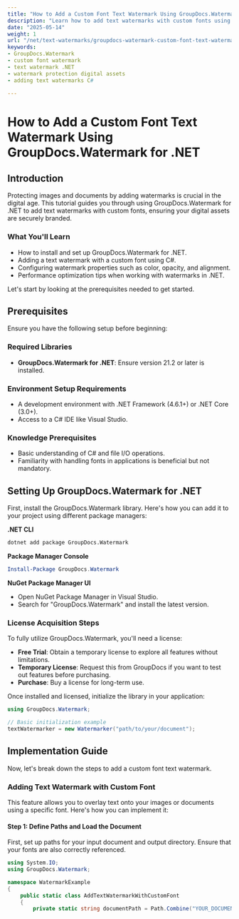 ```yaml
---
title: "How to Add a Custom Font Text Watermark Using GroupDocs.Watermark for .NET"
description: "Learn how to add text watermarks with custom fonts using GroupDocs.Watermark in .NET. Follow our step-by-step guide to protect your digital assets effectively."
date: "2025-05-14"
weight: 1
url: "/net/text-watermarks/groupdocs-watermark-custom-font-text-watermark-net/"
keywords:
- GroupDocs.Watermark
- custom font watermark
- text watermark .NET
- watermark protection digital assets
- adding text watermarks C#

---
```



# How to Add a Custom Font Text Watermark Using GroupDocs.Watermark for .NET

## Introduction

Protecting images and documents by adding watermarks is crucial in the digital age. This tutorial guides you through using GroupDocs.Watermark for .NET to add text watermarks with custom fonts, ensuring your digital assets are securely branded.

### What You'll Learn
- How to install and set up GroupDocs.Watermark for .NET.
- Adding a text watermark with a custom font using C#.
- Configuring watermark properties such as color, opacity, and alignment.
- Performance optimization tips when working with watermarks in .NET.

Let's start by looking at the prerequisites needed to get started.

## Prerequisites

Ensure you have the following setup before beginning:

### Required Libraries
- **GroupDocs.Watermark for .NET**: Ensure version 21.2 or later is installed.

### Environment Setup Requirements
- A development environment with .NET Framework (4.6.1+) or .NET Core (3.0+).
- Access to a C# IDE like Visual Studio.

### Knowledge Prerequisites
- Basic understanding of C# and file I/O operations.
- Familiarity with handling fonts in applications is beneficial but not mandatory.

## Setting Up GroupDocs.Watermark for .NET

First, install the GroupDocs.Watermark library. Here's how you can add it to your project using different package managers:

**.NET CLI**
```bash
dotnet add package GroupDocs.Watermark
```

**Package Manager Console**
```powershell
Install-Package GroupDocs.Watermark
```

**NuGet Package Manager UI**
- Open NuGet Package Manager in Visual Studio.
- Search for "GroupDocs.Watermark" and install the latest version.

### License Acquisition Steps
To fully utilize GroupDocs.Watermark, you'll need a license:
- **Free Trial**: Obtain a temporary license to explore all features without limitations.
- **Temporary License**: Request this from GroupDocs if you want to test out features before purchasing.
- **Purchase**: Buy a license for long-term use.

Once installed and licensed, initialize the library in your application:

```csharp
using GroupDocs.Watermark;

// Basic initialization example
textWatermarker = new Watermarker("path/to/your/document");
```

## Implementation Guide

Now, let's break down the steps to add a custom font text watermark.

### Adding Text Watermark with Custom Font
This feature allows you to overlay text onto your images or documents using a specific font. Here's how you can implement it:

#### Step 1: Define Paths and Load the Document
First, set up paths for your input document and output directory. Ensure that your fonts are also correctly referenced.

```csharp
using System.IO;
using GroupDocs.Watermark;

namespace WatermarkExample
{
    public static class AddTextWatermarkWithCustomFont
    {
        private static string documentPath = Path.Combine("YOUR_DOCUMENT_DIRECTORY\
